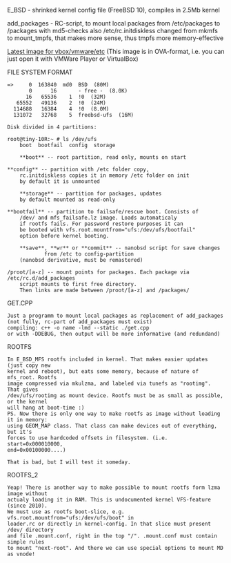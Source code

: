 E_BSD - shrinked kernel config file (FreeBSD 10), compiles in 2.5Mb kernel

add_packages - RC-script, to mount local packages from /etc/packages 
	to /packages with md5-checks
also /etc/rc.initdiskless changed from mkmfs to mount_tmpfs, 
	that makes more sense, thus tmpfs more memory-effective

[Latest image for vbox/vmware/etc](https://drive.google.com/open?id=0ByknFNFrcMHmdkRWUlNZM1NuX0E&authuser=0) (This image is in OVA-format, i.e. you can just open it with VMWare Player or VirtualBox)

FILE SYSTEM FORMAT

	=>     0  163840  md0  BSD  (80M)
	       0      16       - free -  (8.0K)
	      16   65536    1  !0  (32M)
	   65552   49136    2  !0  (24M)
	  114688   16384    4  !0  (8.0M)
	  131072   32768    5  freebsd-ufs  (16M)
	
	Disk divided in 4 partitions: 
	
	root@tiny-10R:~ # ls /dev/ufs
		boot  bootfail  config  storage	
	
        **boot** -- root partition, read only, mounts on start

	**config** -- partition with /etc folder copy, 
		rc.initdiskless copies it in memory /etc folder on init
		by default it is unmounted
	
        **storage** -- partition for packages, updates
		by default mounted as read-only
		
	**bootfail** -- partition to failsafe/rescue boot. Consists of
		/dev/ and mfs_failsafe.lz image. Loads automaticaly
		if rootfs fails. For password restore purposes it can
		be booted with vfs.root.mountfrom="ufs:/dev/ufs/bootfail"
		option before kernel booting.
	
        **save**, **wr** or **commit** -- nanobsd script for save changes 
                from /etc to config-partition
		(nanobsd derivative, must be remastered)
	
	/proot/[a-z] -- mount points for packages. Each package via /etc/rc.d/add_packages
		script mounts to first free directory. 
		Then links are made between /proot/[a-z] and /packages/
		
GET.CPP

	Just a programm to mount local packages as replacement of add_packages
	(not fully, rc-part of add_packages must exist)
	compiling: c++ -o name -lmd --static ./get.cpp
	or with -DDEBUG, then output will be more informative (and redundand)


ROOTFS
	
	In E_BSD_MFS rootfs included in kernel. That makes easier updates (just copy new 
	kernel and reboot), but eats some memory, because of nature of mfs_root. Rootfs
	image compressed via mkulzma, and labeled via tunefs as "rootimg". That gives
	/dev/ufs/rootimg as mount device. Rootfs must be as small as possible, or the kernel
	will hang at boot-time :)
	PS. Now there is only one way to make rootfs as image without loading it in memory:
	using GEOM_MAP class. That class can make devices out of everything, but it's 
	forces to use hardcoded offsets in filesystem. (i.e. start=0x000010000, 
	end=0x00100000....)
	
	That is bad, but I will test it someday.

ROOTFS_2
	
	Yeap! There is another way to make possible to mount rootfs form lzma image without
	actualy loading it in RAM. This is undocumented kernel VFS-feature (since 2010). 
	We must use as rootfs boot-slice, e.g. vfs.root.mountfrom="ufs:/dev/ufs/boot" in
	loader.rc or directly in kernel-config. In that slice must present /dev/ directory
	and file .mount.conf, right in the top "/". .mount.conf must contain simple rules
	to mount "next-root". And there we can use special options to mount MD as vnode!
